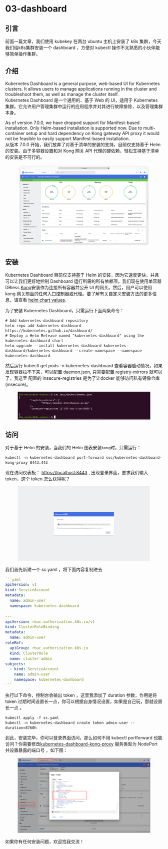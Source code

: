 # 03-dashboard

## 引言

前面一篇文章，我们使用 kubekey 在两台 ubuntu 主机上安装了 k8s 集群，今天我们给k8s集群安装一个 dashboard ，方便对 kubectl 操作不太熟悉的小伙伴能够简单操作集群。

## 介绍

Kubernetes Dashboard is a general purpose, web-based UI for Kubernetes clusters. It allows users to manage applications running in the cluster and troubleshoot them, as well as manage the cluster itself.\
Kubernetes Dashboard 是一个通用的、基于 Web 的 UI，适用于 Kubernetes 集群。它允许用户管理集群中运行的应用程序并对其进行故障排除，以及管理集群本身。

As of version 7.0.0, we have dropped support for Manifest-based installation. Only Helm-based installation is supported now. Due to multi-container setup and hard dependency on Kong gateway API proxy it would not be feasible to easily support Manifest-based installation.\
从版本 7.0.0 开始，我们放弃了对基于清单的安装的支持。目前仅支持基于 Helm 的安装。由于多容器设置和对 Kong 网关 API 代理的硬依赖，轻松支持基于清单的安装是不可行的。

<figure><img src="../../.gitbook/assets/image (37).png" alt=""><figcaption></figcaption></figure>

## 安装

Kubernetes Dashboard 目前仅支持基于 Helm 的安装，因为它速度更快，并且可以让我们更好地控制 Dashboard 运行所需的所有依赖项。我们现在使用单容器 DBless [Kong](https://hub.docker.com/r/kong/kong-gateway)安装作为连接所有容器并公开 UI 的网关。然后，用户可以使用 kong 网关前面的任何入口控制器或代理。要了解有关自定义安装方法的更多信息，请查看 [helm chart values](https://github.com/kubernetes/dashboard/blob/master/charts/kubernetes-dashboard/values.yaml).

为了安装 Kubernetes Dashboard，只需运行下面两条命令：

```
# Add kubernetes-dashboard repository
helm repo add kubernetes-dashboard https://kubernetes.github.io/dashboard/
# Deploy a Helm Release named "kubernetes-dashboard" using the kubernetes-dashboard chart
helm upgrade --install kubernetes-dashboard kubernetes-dashboard/kubernetes-dashboard --create-namespace --namespace kubernetes-dashboard
```

然后运行 kubectl get pods -n kubernetes-dashboard 查看容器启动情况，如果发现容器拉不下来，可以配置 daemon.json, 只需要配置 registry-mirrors 就可以了，我这里 配置的 insecure-registries 是为了让docker 能够访问私有镜像仓库(insecure)。

<figure><img src="../../.gitbook/assets/1735175095308.png" alt=""><figcaption></figcaption></figure>

## 访问

对于基于 Helm 的安装，当我们的 Helm 图表安装`kong`时，只需运行：

```
kubectl -n kubernetes-dashboard port-forward svc/kubernetes-dashboard-kong-proxy 8443:443
```

现在访问仪表板： [https://localhost:8443](https://localhost:8443/) , 出现登录界面，要求我们输入 token，这个 token 怎么获得呢？

<figure><img src="../../.gitbook/assets/1735175369928.png" alt=""><figcaption></figcaption></figure>

我们首先新建一个 sc.yaml ，将下面内容复制进去

````yaml
```yaml
apiVersion: v1
kind: ServiceAccount
metadata:
  name: admin-user
  namespace: kubernetes-dashboard

---
apiVersion: rbac.authorization.k8s.io/v1
kind: ClusterRoleBinding
metadata:
  name: admin-user
roleRef:
  apiGroup: rbac.authorization.k8s.io
  kind: ClusterRole
  name: cluster-admin
subjects:
  - kind: ServiceAccount
    name: admin-user
    namespace: kubernetes-dashboard
```
````

执行以下命令，控制台会输出 token ，这里我添加了 duration 参数，作用是将 token 过期时间设置长一点，你可以根据自身情况设置，如果是自己玩，那就设置长一点 。

```
kubectl apply -f sc.yaml
kubectl -n kubernetes-dashboard create token admin-user --duration=8760h
```

到此，安装完毕，你可以登录界面访问，那么如何不用 kubectl portforward 也能访问？你需要修改[kubernetes-dashboard-kong-proxy](https://192.168.3.241:30010/#/service/kubernetes-dashboard/kubernetes-dashboard-kong-proxy?namespace=kubernetes-dashboard) 服务类型为 NodePort 并设置暴露的端口号 ，如下图：

<figure><img src="../../.gitbook/assets/1735175722976.png" alt=""><figcaption></figcaption></figure>

如果你有任何安装问题，欢迎找我交流！
